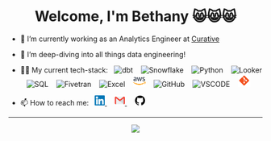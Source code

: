 <h1 align="center"> Welcome, I'm Bethany 😸😸😸 </h1>

- 🔭  I’m currently working as an Analytics Engineer at [Curative](https://curative.com/)

- 🌱  I’m deep-diving into all things data engineering!

- <p> 👩‍💻  My current tech-stack: <span>&nbsp;
  <img alt='dbt' title='dbt' height="25" src="https://user-images.githubusercontent.com/95442334/213349441-deef5637-d615-4c32-a46b-d705e0c1e3c6.png"> &nbsp;&nbsp;
  <img alt='Snowflake' title='Snowflake' height="25" src="https://user-images.githubusercontent.com/95442334/213349702-8e4f2897-59d8-4c8f-84fe-f720ffb4dac6.png"> &nbsp;&nbsp;
  <img alt='Python' title='Python' height="25" src="https://user-images.githubusercontent.com/95442334/213349789-14dca69c-cde5-44b0-a31a-da6a65bb94c8.png"> &nbsp;&nbsp;
  <img alt='Looker' title='Looker' height="25" src="https://user-images.githubusercontent.com/95442334/213349893-10d1aed5-efbd-4c44-a95c-b1bb34a63b36.png"> &nbsp;&nbsp; 
  <img alt='SQL' title='SQL' height="25" src="https://user-images.githubusercontent.com/95442334/213350084-f2332fcf-8c81-48df-bb7b-be165b05dd62.png"> &nbsp;&nbsp;
  <img alt='Fivetran' title='Fivetran' height="25" src="https://user-images.githubusercontent.com/95442334/213350274-e6ad00af-6f50-4bb7-885b-1d620ac08d5e.png"> &nbsp;&nbsp;
  <img alt='Excel' title='Excel' height="25" src="https://user-images.githubusercontent.com/95442334/213350409-145af093-6eab-49e5-ab81-991eb23fba82.png"> &nbsp;&nbsp;
  <img alt='aws' title='aws' height="25" src="https://github.com/chandan-reddy-k/chandan-reddy-k/blob/master/assets/aws.png"> &nbsp;&nbsp;
  <img alt='GitHub' title='GitHub' height="25" src="https://user-images.githubusercontent.com/95442334/213350862-2871dc18-a69e-44b8-b38f-676e1b22af94.png"> &nbsp;&nbsp;
  <img alt='VSCODE' title='VSCODE' height="25" src="https://user-images.githubusercontent.com/27245530/153488260-9a32c177-802f-4752-95b8-5e53d17424ea.png"> &nbsp;&nbsp;
  <img alt='GIT' title='Git' height="25" src="https://github.com/chandan-reddy-k/chandan-reddy-k/blob/master/assets/git.png"> &nbsp;&nbsp;
  </span>
 </p>

- <p> 
  📫 How to reach me:  &nbsp; 
  <a href="https://www.linkedin.com/in/bethany-weisberg" target="_blank" rel="noopener noreferrer">
    <img src="https://github.com/chandan-reddy-k/chandan-reddy-k/blob/master/assets/linkedin.svg" width="20px"    alt="LinkedIn">
  </a>
  &nbsp; &nbsp;
  <a href="mailto:bweisberg6@gmail.com">
    <img alt='ealt='' mail me!' src="https://github.com/chandan-reddy-k/chandan-reddy-k/blob/master/assets/gmail.svg" width="20px" alt="email">
  </a>
  &nbsp; &nbsp;
  <a href="https://github.com/BethanyWeisberg"><img src="https://github.com/chandan-reddy-k/chandan-reddy-k/blob/master/assets/github.svg" width="20px" alt="mail"></a> &nbsp; &nbsp;
</p> 

----------

<p align="center"> 
  <img src="https://github-readme-stats.vercel.app/api?username=BethanyWeisberg&theme=radical&show_icons=true"/>
</p>
